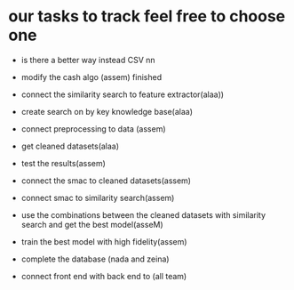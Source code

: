 # our tasks to track feel free to choose one
- is there a better way instead CSV nn 
- modify the cash algo (assem) finished

- connect the similarity search to feature extractor(alaa))
- create search on by key knowledge base(alaa)
- connect preprocessing to data (assem)
- get cleaned datasets(alaa)
- test the results(assem)
- connect the smac to cleaned datasets(assem)
- connect smac to similarity search(assem)
- use the combinations between the cleaned datasets with similarity search and get the best model(asseM)
- train the best model with high fidelity(assem)
- complete the database (nada and zeina)
- connect front end with back end to (all team)

